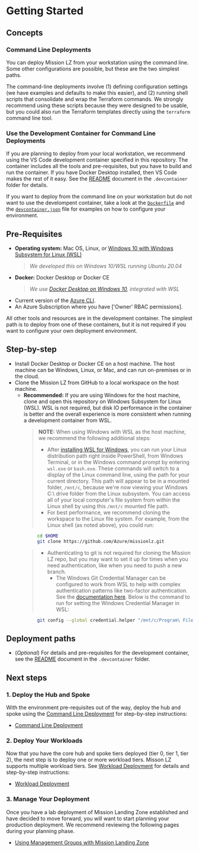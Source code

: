 # Getting Started

## Concepts

### Command Line Deployments

You can deploy Mission LZ from your workstation using the command line. Some other configurations are possible, but these are the two simplest paths.

The command-line deployments involve (1) defining configuration settings (we have examples and defaults to make this easier), and (2) running shell scripts that consolidate and wrap the Terraform commands. We strongly recommend using these scripts because they were designed to be usable, but you could also run the Terraform templates directly using the `terraform` command line tool.

### Use the Development Container for Command Line Deployments

If you are planning to deploy from your local workstation, we recommend using the VS Code development container specified in this repository. The container includes all the tools and pre-requisites, but you have to build and run the container. If you have Docker Desktop installed, then VS Code makes the rest of it easy. See the [README](../../.devcontainer/README.md) document in the `.devcontainer` folder for details.

If you want to deploy from the command line on your workstation but do not want to use the develompent container, take a look at the [`Dockerfile`](../../.devcontainer/Dockerfile) and the [`devcontainer.json`](../../.devcontainer/Dockerfile) file for examples on how to configure your environment.

## Pre-Requisites

* **Operating system:** Mac OS, Linux, or [Windows 10 with Windows Subsystem for Linux (WSL)](https://docs.microsoft.com/en-us/windows/wsl/install-win10)
  >*We developed this on Windows 10/WSL running Ubuntu 20.04*
* **Docker:** Docker Desktop or Docker CE
  >*We use [Docker Desktop on Windows 10](https://docs.docker.com/docker-for-windows/install/), integrated with WSL*
* Current version of the [Azure CLI](https://docs.microsoft.com/en-us/cli/azure/install-azure-cli).
* An Azure Subscription where you have ['Owner' RBAC permissions].

All other tools and resources are in the development container. The simplest path is to deploy from one of these containers, but it is not required if you want to configure your own deployment environment.

## Step-by-step

* Install Docker Desktop or Docker CE on a host machine. The host machine can be Windows, Linux, or Mac, and can run on-premises or in the cloud.
* Clone the Mission LZ from GitHub to a local workspace on the host machine.
  * **Recommended:** If you are using Windows for the host machine, clone and open this repository on Windows Subsystem for Linux (WSL). WSL is not required, but disk IO performance in the container is better and the overall experience is more consistent when running a development container from WSL.
    > **NOTE:** When using Windows with WSL as the host machine, we recommend the following additional steps:
    >
    > * After [installing WSL for Windows](https://docs.microsoft.com/en-us/windows/wsl/install-win10), you can run your Linux distribution path right inside PowerShell, from Windows Terminal, or in the Windows command prompt by entering `wsl.exe` or `bash.exe`. These commands will switch to a display of the Linux command line, using the path for your current directory. This path will appear to be in a mounted folder, `/mnt/c`, because we're now viewing your Windows C:\ drive folder from the Linux subsystem. You can access all of your local computer's file system from within the Linux shell by using this `/mnt/c` mounted file path.
    > * For best performance, we recommend cloning the workspace to the Linux file system. For example, from the Linux shell (as noted above), you could run:
    >
     ```BASH
          cd $HOME
          git clone https://github.com/Azure/missionlz.git
     ```
    >
    > * Authenticating to git is not required for cloning the Mission LZ repo, but you may want to set it up for times when you need authentication, like when you need to push a new branch.
    >   * The Windows Git Credential Manager can be configured to work from WSL to help with complex authentication patterns like two-factor authentication. See the [documentation here](https://docs.microsoft.com/en-us/windows/wsl/tutorials/wsl-git#git-credential-manager-setup). Below is the command to run for setting the Windows Credential Manager in WSL:
    >
     ```BASH
          git config --global credential.helper "/mnt/c/Program\ Files/Git/mingw64/libexec/git-core/git-credential-manager.exe"
     ```

## Deployment paths

* (*Optional*) For details and pre-requisites for the development container, see the [README](../../.devcontainer/README.md) document in the `.devcontainer` folder.

## Next steps

### 1. Deploy the Hub and Spoke

With the environment pre-requisites out of the way, deploy the hub and spoke using the [Command Line Deployment](command-line-deployment.md) for step-by-step instructions:

* [Command Line Deployment](command-line-deployment.md)

### 2. Deploy Your Workloads

Now that you have the core hub and spoke tiers deployed (tier 0, tier 1, tier 2), the next step is to deploy one or more workload tiers. Misson LZ supports multiple workload tiers. See [Workload Deployment](workload-deployment.md) for details and step-by-step instructions:

* [Workload Deployment](workload-deployment.md)

### 3. Manage Your Deployment

Once you have a lab deployment of Mission Landing Zone established and have decided to move forward, you will want to start planning your production deployment. We recommend reviewing the following pages during your planning phase.

* [Using Management Groups with Mission Landing Zone](management-groups.md)
